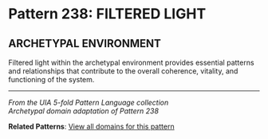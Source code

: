 # Pattern 238: FILTERED LIGHT

## ARCHETYPAL ENVIRONMENT

Filtered light within the archetypal environment provides essential patterns and relationships that contribute to the overall coherence, vitality, and functioning of the system.

---

*From the UIA 5-fold Pattern Language collection*  
*Archetypal domain adaptation of Pattern 238*

**Related Patterns**: [View all domains for this pattern](../../UIA/md/T238%20FILTERED%20LIGHT.md)

